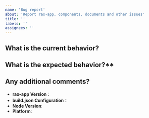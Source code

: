 ```yaml
---
name: 'Bug report'
about: 'Report rax-app, components, documents and other issues'
title: ''
labels: ''
assignees: ''
---
```


## What is the current behavior?

<!--
If the current behavior is a bug, please provide the steps to reproduce and if possible a minimal demo of the problem.
-->

## What is the expected behavior?**

## Any additional comments?

- **rax-app Version**：
- **build.json Configuration**：
- **Node Version**:
- **Platform**:
